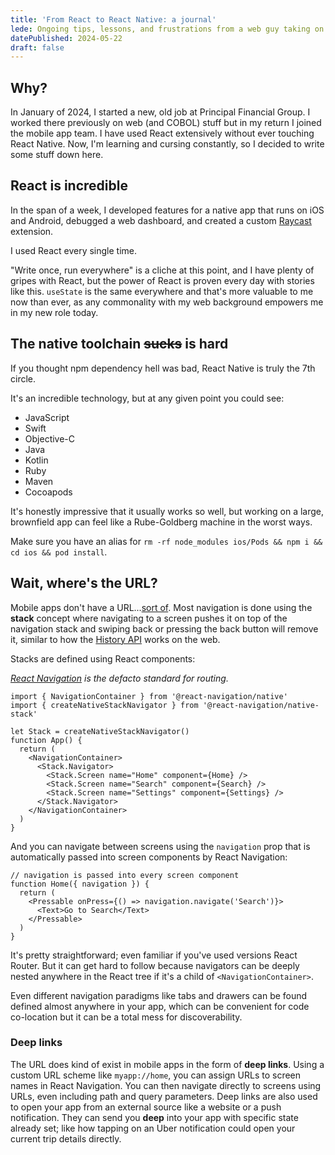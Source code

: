 ```yaml
---
title: 'From React to React Native: a journal'
lede: Ongoing tips, lessons, and frustrations from a web guy taking on native development
datePublished: 2024-05-22
draft: false
---
```


## Why?

In January of 2024, I started a new, old job at Principal Financial Group. I worked there previously on web (and COBOL) stuff but in my return I joined the mobile app team. I have used React extensively without ever touching React Native. Now, I'm learning and cursing constantly, so I decided to write some stuff down here.

## React is incredible

In the span of a week, I developed features for a native app that runs on iOS and Android, debugged a web dashboard, and created a custom [Raycast](https://raycast.com) extension.

I used React every single time.

"Write once, run everywhere" is a cliche at this point, and I have plenty of gripes with React, but the power of React is proven every day with stories like this. `useState` is the same everywhere and that's more valuable to me now than ever, as any commonality with my web background empowers me in my new role today.

## The native toolchain <s>sucks</s> is hard</h2>

If you thought npm dependency hell was bad, React Native is truly the 7th circle.

It's an incredible technology, but at any given point you could see:

- JavaScript
- Swift
- Objective-C
- Java
- Kotlin
- Ruby
- Maven
- Cocoapods

It's honestly impressive that it usually works so well, but working on a large, brownfield app can feel like a Rube-Goldberg machine in the worst ways.

Make sure you have an alias for `rm -rf node_modules ios/Pods && npm i && cd ios && pod install`.

## Wait, where's the URL?

Mobile apps don't have a URL...[sort of](#deep-links). Most navigation is done using the **stack** concept where navigating to a screen pushes it on top of the navigation stack and swiping back or pressing the back button will remove it, similar to how the [History API](https://developer.mozilla.org/en-US/docs/Web/API/History_API) works on the web.

Stacks are defined using React components:

_[React Navigation](https://reactnavigation.org/) is the defacto standard for routing._

```tsx
import { NavigationContainer } from '@react-navigation/native'
import { createNativeStackNavigator } from '@react-navigation/native-stack'

let Stack = createNativeStackNavigator()
function App() {
  return (
    <NavigationContainer>
      <Stack.Navigator>
        <Stack.Screen name="Home" component={Home} />
        <Stack.Screen name="Search" component={Search} />
        <Stack.Screen name="Settings" component={Settings} />
      </Stack.Navigator>
    </NavigationContainer>
  )
}
```

And you can navigate between screens using the `navigation` prop that is automatically passed into screen components by React Navigation:

```tsx
// navigation is passed into every screen component
function Home({ navigation }) {
  return (
    <Pressable onPress={() => navigation.navigate('Search')}>
      <Text>Go to Search</Text>
    </Pressable>
  )
}
```

It's pretty straightforward; even familiar if you've used versions React Router. But it can get hard to follow because navigators can be deeply nested anywhere in the React tree if it's a child of `<NavigationContainer>`.

Even different navigation paradigms like tabs and drawers can be found defined almost anywhere in your app, which can be convenient for code co-location but it can be a total mess for discoverability.

<h3 id='deep-links'>Deep links</h3>

The URL does kind of exist in mobile apps in the form of **deep links**. Using a custom URL scheme like `myapp://home`, you can assign URLs to screen names in React Navigation. You can then navigate directly to screens using URLs, even including path and query parameters. Deep links are also used to open your app from an external source like a website or a push notification. They can send you **deep** into your app with specific state already set; like how tapping on an Uber notification could open your current trip details directly.

<!-- ## What about CSS? -->

<!-- ## Apps are SPAs -->

<!-- ## So, how does this actually work? -->
